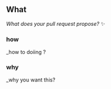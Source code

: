 ## What
_What does your pull request propose?_ :sparkles:

### how 
_how to doiing ?

### why
_why you want this?
